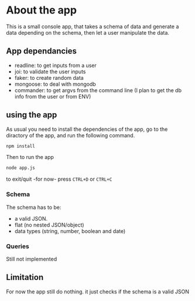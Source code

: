 # About the app

This is a small console app, that takes a schema of data and generate a data depending on the schema, then let a user manipulate the data.

## App dependancies

  - readline: to get inputs from a user
  - joi: to validate the user inputs
  - faker: to create random data
  - mongoose: to deal with mongodb
  - commander: to get argvs from the command line (I plan to get the db info from the user or from ENV) 

## using the app

As usual you need to install the dependencies of the app, go to the diractory of the app, and run the following command.

```bash
npm install
```

Then to run the app

```bash
node app.js
```

to exit/quit -for now- press `CTRL+D` or `CTRL+C`

### Schema

The schema has to be: 
  - a valid JSON.
  - flat (no nested JSON/object)
  - data types (string, number, boolean and date)

### Queries

Still not implemented

## Limitation

For now the app still do nothing. it just checks if the schema is a valid JSON

